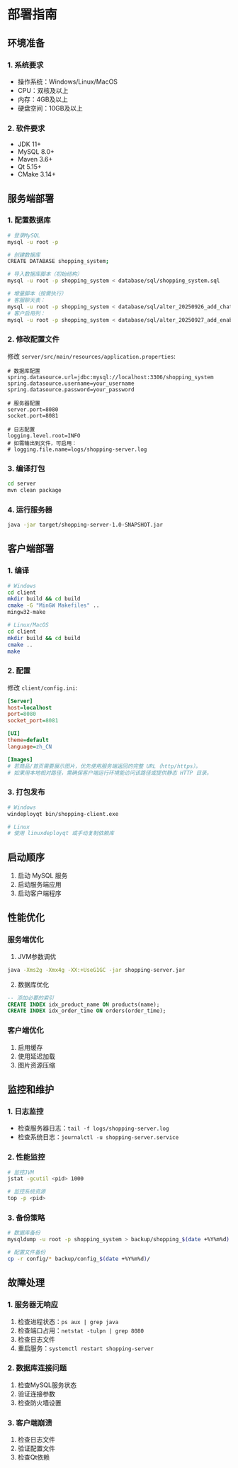 # 部署指南

## 环境准备

### 1. 系统要求
- 操作系统：Windows/Linux/MacOS
- CPU：双核及以上
- 内存：4GB及以上
- 硬盘空间：10GB及以上

### 2. 软件要求
- JDK 11+
- MySQL 8.0+
- Maven 3.6+
- Qt 5.15+
- CMake 3.14+

## 服务端部署

### 1. 配置数据库
```bash
# 登录MySQL
mysql -u root -p

# 创建数据库
CREATE DATABASE shopping_system;

# 导入数据库脚本（初始结构）
mysql -u root -p shopping_system < database/sql/shopping_system.sql

# 增量脚本（按需执行）
# 客服聊天表：
mysql -u root -p shopping_system < database/sql/alter_20250926_add_chat_messages.sql
# 客户启用列：
mysql -u root -p shopping_system < database/sql/alter_20250927_add_enabled_to_clients.sql
```

### 2. 修改配置文件
修改 `server/src/main/resources/application.properties`:
```properties
# 数据库配置
spring.datasource.url=jdbc:mysql://localhost:3306/shopping_system
spring.datasource.username=your_username
spring.datasource.password=your_password

# 服务器配置
server.port=8080
socket.port=8081

# 日志配置
logging.level.root=INFO
# 如需输出到文件，可启用：
# logging.file.name=logs/shopping-server.log
```

### 3. 编译打包
```bash
cd server
mvn clean package
```

### 4. 运行服务器
```bash
java -jar target/shopping-server-1.0-SNAPSHOT.jar
```

## 客户端部署

### 1. 编译
```bash
# Windows
cd client
mkdir build && cd build
cmake -G "MinGW Makefiles" ..
mingw32-make

# Linux/MacOS
cd client
mkdir build && cd build
cmake ..
make
```

### 2. 配置
修改 `client/config.ini`:
```ini
[Server]
host=localhost
port=8080
socket_port=8081

[UI]
theme=default
language=zh_CN

[Images]
# 若商品/首页需要展示图片，优先使用服务端返回的完整 URL（http/https）。
# 如果用本地相对路径，需确保客户端运行环境能访问该路径或提供静态 HTTP 目录。
```

### 3. 打包发布
```bash
# Windows
windeployqt bin/shopping-client.exe

# Linux
# 使用 linuxdeployqt 或手动复制依赖库
```

## 启动顺序

1. 启动 MySQL 服务
2. 启动服务端应用
3. 启动客户端程序

## 性能优化

### 服务端优化
1. JVM参数调优
```bash
java -Xms2g -Xmx4g -XX:+UseG1GC -jar shopping-server.jar
```

2. 数据库优化
```sql
-- 添加必要的索引
CREATE INDEX idx_product_name ON products(name);
CREATE INDEX idx_order_time ON orders(order_time);
```

### 客户端优化
1. 启用缓存
2. 使用延迟加载
3. 图片资源压缩

## 监控和维护

### 1. 日志监控
- 检查服务器日志：`tail -f logs/shopping-server.log`
- 检查系统日志：`journalctl -u shopping-server.service`

### 2. 性能监控
```bash
# 监控JVM
jstat -gcutil <pid> 1000

# 监控系统资源
top -p <pid>
```

### 3. 备份策略
```bash
# 数据库备份
mysqldump -u root -p shopping_system > backup/shopping_$(date +%Y%m%d).sql

# 配置文件备份
cp -r config/* backup/config_$(date +%Y%m%d)/
```

## 故障处理

### 1. 服务器无响应
1. 检查进程状态：`ps aux | grep java`
2. 检查端口占用：`netstat -tulpn | grep 8080`
3. 检查日志文件
4. 重启服务：`systemctl restart shopping-server`

### 2. 数据库连接问题
1. 检查MySQL服务状态
2. 验证连接参数
3. 检查防火墙设置

### 3. 客户端崩溃
1. 检查日志文件
2. 验证配置文件
3. 检查Qt依赖